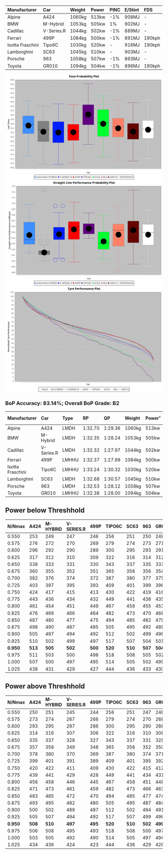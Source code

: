| Manufacturer     | Car        | Weight | Power | PINC    | E/Stint | FDS     |
|:-|:-|:-|:-|:-|:-|:-|
| Alpine           | A424       | 1060kg | 513kw | -1%     | 908MJ   |    -    |
| BMW              | M-Hybrid   | 1053kg | 505kw | 1%      | 902MJ   |    -    |
| Cadillac         | V-Series.R | 1044kg | 502kw | -1%     | 889MJ   |    -    |
| Ferrari          | 499P       | 1084kg | 500kw | -1%     | 891MJ   | 190kph  |
| Isotta Fraschini | Tipo6C     | 1030kg | 520kw |    -    | 916MJ   | 190kph  |
| Lamborghini      | SC63       | 1045kg | 510kw |    -    | 903MJ   |    -    |
| Porsche          | 963        | 1058kg | 507kw | -1%     | 893MJ   |    -    |
| Toyota           | GR010      | 1094kg | 504kw | -1%     | 896MJ   | 190kph  |

![PACECHART](./IMG/ACOMETHOD.png)
![STRAIGHTLINEPERFORMANCECHART](./IMG/ACOMETHOD_sp.png)
![TYREPERFORMANCECHART](./IMG/ACOMETHOD_tw.png)

### BoP Accuracy: 83.14%; Overall BoP Grade: B2
| Manufacturer     | Car        | Type  | RP      | QP      | Weight | Power¹ | Threshhold | PINC    | Power² | E/Stint | AVG Vmax  | FDS     | RDLC | L/Stint | BOP-Grade | Model Accuracy | Model Points | Match%  |
|:-|:-|:-|:-|:-|:-|:-|:-|:-|:-|:-|:-|:-|:-|:-|:-|:-|:-|:-|
| Alpine           | A424       | LMDH  | 1:32.70 | 1:29.36 | 1060kg | 513kw  | 210.0kph   | -1%     | 508kw  |  908MJ  | 324.34kph |    -    | 1.00 | 41      | +C2       | 100.00%        | 642          | 73.02%  |
| BMW              | M-Hybrid   | LMDH  | 1:32.35 | 1:28.24 | 1053kg | 505kw  | 210.0kph   | 1%      | 510kw  |  902MJ  | 320.57kph |    -    | 1.01 | 40      | -B1       | 100.00%        | 1714         | 85.92%  |
| Cadillac         | V-Series.R | LMDH  | 1:32.32 | 1:27.97 | 1044kg | 502kw  | 210.0kph   | -1%     | 497kw  |  889MJ  | 323.83kph |    -    | 1.01 | 40      | -B1       | 98.95%         | 2271         | 88.34%  |
| Ferrari          | 499P       | LMHHU | 1:32.37 | 1:27.99 | 1084kg | 500kw  | 210.0kph   | -1%     | 495kw  |  891MJ  | 324.05kph | 190kph  | 1.01 | 40      | -B1       | 99.93%         | 2718         | 88.11%  |
| Isotta Fraschini | Tipo6C     | LMHHU | 1:33.24 | 1:30.32 | 1030kg | 520kw  | 210.0kph   |    -    | 520kw  |  916MJ  | 328.33kph | 190kph  | 1.08 | 41      | +Ω1       | 92.36%         | 133          | 39.49%  |
| Lamborghini      | SC63       | LMDH  | 1:32.68 | 1:30.57 | 1045kg | 510kw  | 210.0kph   |    -    | 510kw  |  903MJ  | 323.11kph |    -    | 1.05 | 40      | ~A1       | 96.54%         | 418          | 100.00% |
| Porsche          | 963        | LMDH  | 1:32.53 | 1:28.12 | 1058kg | 507kw  | 210.0kph   | -1%     | 502kw  |  893MJ  | 324.06kph |    -    | 1.00 | 40      | ~A1       | 99.98%         | 6168         | 98.53%  |
| Toyota           | GR010      | LMHHU | 1:32.38 | 1:28.00 | 1094kg | 504kw  | 210.0kph   | -1%     | 499kw  |  896MJ  | 323.80kph | 190kph  | 1.00 | 40      | -A2       | 98.53%         | 3557         | 91.71%  |

## Power below Threshhold
| N/Nmax    | A424    | M-HYBRID | V-SERIES.R | 499P    | TIPO6C  | SC63    | 963     | GR010   |
|:-|:-|:-|:-|:-|:-|:-|:-|:-|
|  0.550    |  253    |  249     |  247       |  246    |  256    |  251    |  250    |  248    |
|  0.575    |  276    |  272     |  270       |  269    |  279    |  274    |  273    |  271    |
|  0.600    |  296    |  292     |  290       |  289    |  300    |  295    |  293    |  291    |
|  0.625    |  317    |  312     |  310       |  309    |  322    |  316    |  314    |  312    |
|  0.650    |  338    |  333     |  331       |  330    |  343    |  337    |  335    |  333    |
|  0.675    |  360    |  355     |  352       |  351    |  365    |  358    |  356    |  354    |
|  0.700    |  382    |  376     |  374       |  372    |  387    |  380    |  377    |  375    |
|  0.725    |  403    |  397     |  395       |  393    |  409    |  401    |  399    |  396    |
|  0.750    |  424    |  417     |  415       |  413    |  430    |  422    |  419    |  416    |
|  0.775    |  443    |  436     |  434       |  432    |  449    |  441    |  438    |  435    |
|  0.800    |  461    |  454     |  451       |  449    |  467    |  458    |  455    |  453    |
|  0.825    |  476    |  469     |  466       |  464    |  482    |  473    |  470    |  468    |
|  0.850    |  487    |  480     |  477       |  475    |  494    |  485    |  482    |  479    |
|  0.875    |  498    |  490     |  487       |  485    |  505    |  495    |  492    |  489    |
|  0.900    |  505    |  497     |  494       |  492    |  512    |  502    |  499    |  496    |
|  0.925    |  510    |  502     |  499       |  497    |  517    |  507    |  504    |  501    |
| **0.950** | **513** | **505**  | **502**    | **500** | **520** | **510** | **507** | **504** |
|  0.975    |  511    |  503     |  500       |  498    |  518    |  508    |  505    |  502    |
|  1.000    |  507    |  500     |  497       |  495    |  514    |  505    |  502    |  499    |
|  1.025    |  438    |  431     |  429       |  427    |  444    |  436    |  433    |  430    |

## Power above Threshhold
| N/Nmax    | A424    | M-HYBRID | V-SERIES.R | 499P    | TIPO6C  | SC63    | 963     | GR010   |
|:-|:-|:-|:-|:-|:-|:-|:-|:-|
|  0.550    |  250    |  251     |  245       |  244    |  256    |  251    |  247    |  246    |
|  0.575    |  273    |  274     |  267       |  266    |  279    |  274    |  270    |  268    |
|  0.600    |  293    |  295     |  287       |  286    |  300    |  295    |  290    |  288    |
|  0.625    |  314    |  316     |  307       |  306    |  322    |  316    |  310    |  308    |
|  0.650    |  335    |  337     |  328       |  327    |  343    |  337    |  331    |  329    |
|  0.675    |  357    |  358     |  349       |  348    |  365    |  358    |  352    |  350    |
|  0.700    |  378    |  380     |  370       |  369    |  387    |  380    |  374    |  371    |
|  0.725    |  399    |  401     |  391       |  389    |  409    |  401    |  395    |  392    |
|  0.750    |  420    |  422     |  411       |  409    |  430    |  422    |  415    |  412    |
|  0.775    |  439    |  441     |  429       |  428    |  449    |  441    |  434    |  431    |
|  0.800    |  456    |  458     |  446       |  445    |  467    |  458    |  451    |  448    |
|  0.825    |  471    |  473     |  461       |  459    |  482    |  473    |  466    |  463    |
|  0.850    |  483    |  485     |  472       |  470    |  494    |  485    |  477    |  474    |
|  0.875    |  493    |  495     |  482       |  480    |  505    |  495    |  487    |  484    |
|  0.900    |  500    |  502     |  489       |  487    |  512    |  502    |  494    |  491    |
|  0.925    |  505    |  507     |  494       |  492    |  517    |  507    |  499    |  496    |
| **0.950** | **508** | **510**  | **497**    | **495** | **520** | **510** | **502** | **499** |
|  0.975    |  506    |  508     |  495       |  493    |  518    |  508    |  500    |  497    |
|  1.000    |  503    |  505     |  492       |  490    |  514    |  505    |  497    |  494    |
|  1.025    |  434    |  436     |  424       |  423    |  444    |  436    |  429    |  426    |
